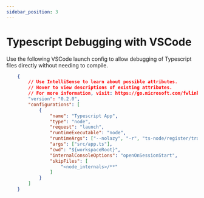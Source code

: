 ```yaml
---
sidebar_position: 3
---
```


# Typescript Debugging with VSCode

Use the following VSCode launch config to allow debugging of Typescript files directly without needing to compile.
```json title=".vscode/launch.json"
    {
        // Use IntelliSense to learn about possible attributes.
        // Hover to view descriptions of existing attributes.
        // For more information, visit: https://go.microsoft.com/fwlink/?linkid=830387
        "version": "0.2.0",
        "configurations": [
            {
                "name": "Typescript App",
                "type": "node",
                "request": "launch",
                "runtimeExecutable": "node",
                "runtimeArgs": ["--nolazy", "-r", "ts-node/register/transpile-only"],
                "args": ["src/app.ts"],
                "cwd": "${workspaceRoot}",
                "internalConsoleOptions": "openOnSessionStart",
                "skipFiles": [
                    "<node_internals>/**"
                ]
            }
        ]
    }
```